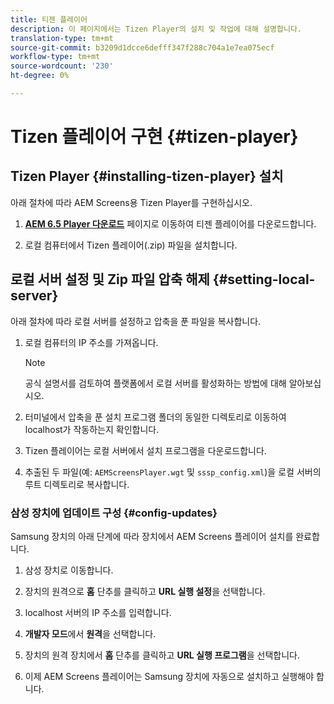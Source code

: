 ```yaml
---
title: 티젠 플레이어
description: 이 페이지에서는 Tizen Player의 설치 및 작업에 대해 설명합니다.
translation-type: tm+mt
source-git-commit: b3209d1dcce6defff347f288c704a1e7ea075ecf
workflow-type: tm+mt
source-wordcount: '230'
ht-degree: 0%

---
```



# Tizen 플레이어 구현 {#tizen-player}

## Tizen Player {#installing-tizen-player} 설치

아래 절차에 따라 AEM Screens용 Tizen Player를 구현하십시오.

1. [**AEM 6.5 Player 다운로드**](https://download.macromedia.com/screens/) 페이지로 이동하여 티젠 플레이어를 다운로드합니다.

1. 로컬 컴퓨터에서 Tizen 플레이어(.zip) 파일을 설치합니다.

## 로컬 서버 설정 및 Zip 파일 압축 해제 {#setting-local-server}

아래 절차에 따라 로컬 서버를 설정하고 압축을 푼 파일을 복사합니다.

1. 로컬 컴퓨터의 IP 주소를 가져옵니다.
   >[!NOTE]
   >공식 설명서를 검토하여 플랫폼에서 로컬 서버를 활성화하는 방법에 대해 알아보십시오.

1. 터미널에서 압축을 푼 설치 프로그램 폴더의 동일한 디렉토리로 이동하여 localhost가 작동하는지 확인합니다.

1. Tizen 플레이어는 로컬 서버에서 설치 프로그램을 다운로드합니다.

1. 추출된 두 파일(예: `AEMScreensPlayer.wgt` 및 `sssp_config.xml`)을 로컬 서버의 루트 디렉토리로 복사합니다.

### 삼성 장치에 업데이트 구성 {#config-updates}

Samsung 장치의 아래 단계에 따라 장치에서 AEM Screens 플레이어 설치를 완료합니다.

1. 삼성 장치로 이동합니다.

1. 장치의 원격으로 **홈** 단추를 클릭하고 **URL 실행 설정**&#x200B;을 선택합니다.

1. localhost 서버의 IP 주소를 입력합니다.

1. **개발자 모드**&#x200B;에서 **원격**&#x200B;을 선택합니다.

1. 장치의 원격 장치에서 **홈** 단추를 클릭하고 **URL 실행 프로그램**&#x200B;을 선택합니다.

1. 이제 AEM Screens 플레이어는 Samsung 장치에 자동으로 설치하고 실행해야 합니다.



